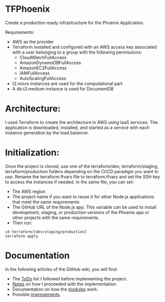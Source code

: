# TFPhoenix
Create a production ready infrastructure for the Phoenix Application.

Requirements:

* AWS as the provider
* Terraform installed and configured with an AWS access key associated with a user belonging to a group with the following permissions:
  * CloudWatchFullAccess
  * AmazonDynamoDBFullAccess
  * AmazonEC2FullAccess
  * IAMFullAccess
  * AutoScalingFullAccess
* t2.micro instances are used for the computational part
* A db.t3.medium instance is used for DocumentDB

# Architecture:
I used Terraform to create the architecture in AWS using IaaS services.
The application is downloaded, installed, and started as a service with each instance generation by the load balancer.

# Initialization:
Once the project is cloned, use one of the terraform/dev, terraform/staging, terraform/production folders depending on the CI/CD paradigm you want to use. Rename the terraform.ftvars file to terraform.tfvars and set the SSH key to access the instances if needed. In the same file, you can set:

* The AWS region
* The project name if you want to reuse it for other Node.js applications that meet the same requirements
* The GitHub URL of the Node.js app. This variable can be used to install development, staging, or production versions of the Phoenix app or other projects with the same requirements.
* Then run:
```
cd terraform/[dev/staging/production]
terraform apply
```

# Documentation
In the following articles of the GitHub wiki, you will find:

* The [ToDo](https://github.com/jiojio74/TFPhoenix/wiki/ToDo) list I followed before implementing the project.
* [Notes](https://github.com/jiojio74/TFPhoenix/wiki) on how I proceeded with the implementation.
* Documentation on how the [modules](https://github.com/jiojio74/TFPhoenix/wiki/Modules-documentation) work.
* Possible [improvements](https://github.com/jiojio74/TFPhoenix/wiki/Improvements).